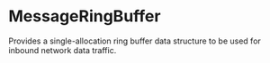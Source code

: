 # MessageRingBuffer
Provides a single-allocation ring buffer data structure to be used for inbound network data traffic.
